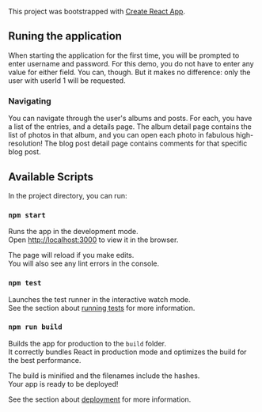 This project was bootstrapped with [Create React App](https://github.com/facebook/create-react-app).

## Runing the application

When starting the application for the first time, you will be prompted to enter username and password. 
For this demo, you do not have to enter any value for either field. You can, though. But it makes no difference: only the user with userId 1 will be requested. 

### Navigating

You can navigate through the user's albums and posts. For each, you have a list of the entries, and a details page. 
The album detail page contains the list of photos in that album, and you can open each photo in fabulous high-resolution! 
The blog post detail page contains comments for that specific blog post. 

## Available Scripts

In the project directory, you can run:

### `npm start`

Runs the app in the development mode.<br>
Open [http://localhost:3000](http://localhost:3000) to view it in the browser.

The page will reload if you make edits.<br>
You will also see any lint errors in the console.

### `npm test`

Launches the test runner in the interactive watch mode.<br>
See the section about [running tests](https://facebook.github.io/create-react-app/docs/running-tests) for more information.

### `npm run build`

Builds the app for production to the `build` folder.<br>
It correctly bundles React in production mode and optimizes the build for the best performance.

The build is minified and the filenames include the hashes.<br>
Your app is ready to be deployed!

See the section about [deployment](https://facebook.github.io/create-react-app/docs/deployment) for more information.
